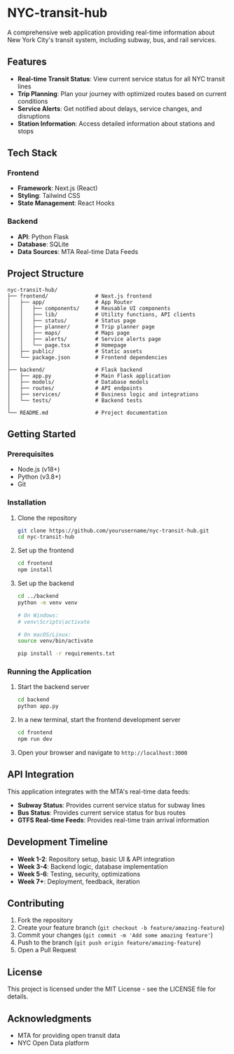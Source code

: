 # NYC-transit-hub

A comprehensive web application providing real-time information about New York City's transit system, including subway, bus, and rail services.

## Features

- **Real-time Transit Status**: View current service status for all NYC transit lines
- **Trip Planning**: Plan your journey with optimized routes based on current conditions
- **Service Alerts**: Get notified about delays, service changes, and disruptions
- **Station Information**: Access detailed information about stations and stops

## Tech Stack

### Frontend
- **Framework**: Next.js (React)
- **Styling**: Tailwind CSS
- **State Management**: React Hooks

### Backend
- **API**: Python Flask
- **Database**: SQLite
- **Data Sources**: MTA Real-time Data Feeds

## Project Structure

```
nyc-transit-hub/
├── frontend/               # Next.js frontend
│   ├── app/                # App Router 
│   │   ├── components/     # Reusable UI components
│   │   ├── lib/            # Utility functions, API clients
│   │   ├── status/         # Status page
│   │   ├── planner/        # Trip planner page
│   │   ├── maps/           # Maps page
│   │   ├── alerts/         # Service alerts page
│   │   └── page.tsx        # Homepage
│   ├── public/             # Static assets
│   └── package.json        # Frontend dependencies
│
├── backend/                # Flask backend
│   ├── app.py              # Main Flask application
│   ├── models/             # Database models
│   ├── routes/             # API endpoints
│   ├── services/           # Business logic and integrations
│   └── tests/              # Backend tests
│
└── README.md               # Project documentation
```

## Getting Started

### Prerequisites

- Node.js (v18+)
- Python (v3.8+)
- Git

### Installation

1. Clone the repository
   ```bash
   git clone https://github.com/yourusername/nyc-transit-hub.git
   cd nyc-transit-hub
   ```

2. Set up the frontend
   ```bash
   cd frontend
   npm install
   ```

3. Set up the backend
   ```bash
   cd ../backend
   python -m venv venv
   
   # On Windows:
   # venv\Scripts\activate
   
   # On macOS/Linux:
   source venv/bin/activate
   
   pip install -r requirements.txt
   ```

### Running the Application

1. Start the backend server
   ```bash
   cd backend
   python app.py
   ```

2. In a new terminal, start the frontend development server
   ```bash
   cd frontend
   npm run dev
   ```

3. Open your browser and navigate to `http://localhost:3000`

## API Integration

This application integrates with the MTA's real-time data feeds:

- **Subway Status**: Provides current service status for subway lines
- **Bus Status**: Provides current service status for bus routes
- **GTFS Real-time Feeds**: Provides real-time train arrival information

## Development Timeline

- **Week 1-2**: Repository setup, basic UI & API integration
- **Week 3-4**: Backend logic, database implementation
- **Week 5-6**: Testing, security, optimizations
- **Week 7+**: Deployment, feedback, iteration

## Contributing

1. Fork the repository
2. Create your feature branch (`git checkout -b feature/amazing-feature`)
3. Commit your changes (`git commit -m 'Add some amazing feature'`)
4. Push to the branch (`git push origin feature/amazing-feature`)
5. Open a Pull Request

## License

This project is licensed under the MIT License - see the LICENSE file for details.

## Acknowledgments

- MTA for providing open transit data
- NYC Open Data platform
